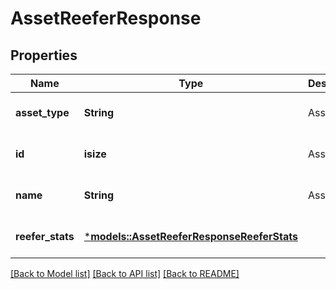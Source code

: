 # AssetReeferResponse

## Properties
Name | Type | Description | Notes
------------ | ------------- | ------------- | -------------
**asset_type** | **String** | Asset type | [optional] [default to None]
**id** | **isize** | Asset ID | [optional] [default to None]
**name** | **String** | Asset name | [optional] [default to None]
**reefer_stats** | [***models::AssetReeferResponseReeferStats**](AssetReeferResponse_reeferStats.md) |  | [optional] [default to None]

[[Back to Model list]](../README.md#documentation-for-models) [[Back to API list]](../README.md#documentation-for-api-endpoints) [[Back to README]](../README.md)



